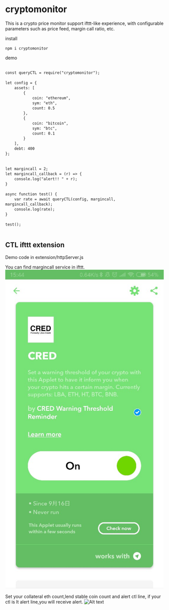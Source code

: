 # cryptomonitor

This is a crypto price monitor support ifttt-like experience, with configurable parameters such as price feed, margin call ratio, etc.

install 
```
npm i cryptomonitor
```

demo
```

const queryCTL = require("cryptomonitor");  

let config = {
    assets: [
        {
            coin: "ethereum",
            sym: "eth",
            count: 0.5
        },
        {
            coin: "bitcoin",
            sym: "btc",
            count: 0.1
        }
    ],
    debt: 400
};


let margincall = 2;
let margincall_callback = (r) => {
    console.log("alert!! " + r);
}

async function test() {
    var rate = await queryCTL(config, margincall, margincall_callback);
    console.log(rate);
}

test();


```

## CTL ifttt extension
Demo code in extension/httpServer.js

You can find margincall service in ifttt.
![Alt text](https://raw.githubusercontent.com/ShenEnQ/cryptomonitor/master/img/img_20180622183856.jpg)

Set your collateral eth count,lend stable coin count and alert ctl line, if your ctl is lt alert line,you will receive alert.
![Alt text](https://raw.githubusercontent.com/gyn7561/cryptomonitor/master/img/img_20180622183908.jpg)
